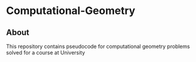 # Computational-Geometry

## About
This repository contains pseudocode for computational geometry problems solved for a course at University
